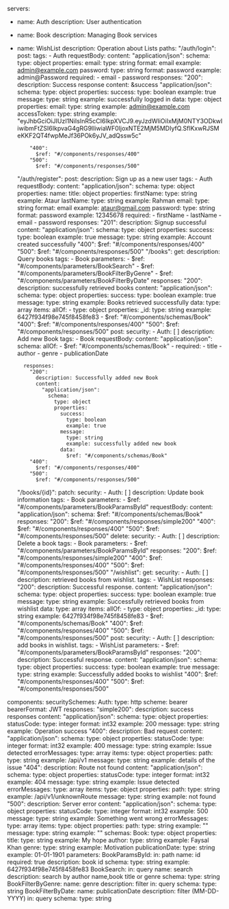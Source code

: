 servers:

- name: Auth
  description: User authentication
- name: Book
  description: Managing Book services
- name: WishList
  description: Operation about Lists
  paths:
  "/auth/login":
  post:
  tags: - Auth
  requestBody:
  content:
  "application/json":
  schema:
  type: object
  properties:
  email:
  type: string
  format: email
  example: admin@example.com
  password:
  type: string
  format: password
  example: admin@Password
  required: - email - password
  responses:
  "200":
  description: Success response
  content: &success
  "application/json":
  schema:
  type: object
  properties:
  success:
  type: boolean
  example: true
  message:
  type: string
  example: successfully logged in
  data:
  type: object
  properties:
  email:
  type: string
  example: admin@example.com
  accessToken:
  type: string
  example: "eyJhbGciOiJIUzI1NiIsInR5cCI6IkpXVCJ9.eyJzdWIiOiIxMjM0NTY3ODkwIiwibmFtZSI6IkpvaG4gRG9lIiwiaWF0IjoxNTE2MjM5MDIyfQ.SflKxwRJSMeKKF2QT4fwpMeJf36POk6yJV_adQssw5c"

          "400":
            $ref: "#/components/responses/400"
          "500":
            $ref: "#/components/responses/500"

  "/auth/register":
  post:
  description: Sign up as a new user
  tags: - Auth
  requestBody:
  content:
  "application/json":
  schema:
  type: object
  properties:
  name:
  title: object
  properties:
  firstName:
  type: string
  example: Ataur
  lastName:
  type: string
  example: Rahman
  email:
  type: string
  format: email
  example: ataur@gmail.com
  password:
  type: string
  format: password
  example: 12345678
  required: - firstName - lastName - email - password
  responses:
  "201":
  description: Signup successful
  content:
  "application/json":
  schema:
  type: object
  properties:
  success:
  type: boolean
  example: true
  message:
  type: string
  example: Account created successfully
  "400":
  $ref: "#/components/responses/400"
  "500":
  $ref: "#/components/responses/500"
  "/books":
  get:
  description: Query books
  tags: - Book
  parameters: - $ref: "#/components/parameters/BookSearch" - $ref: "#/components/parameters/BookFilterByGenre" - $ref: "#/components/parameters/BookFilterByDate"
  responses:
  "200":
  description: successfully retrieved books
  content:
  "application/json":
  schema:
  type: object
  properties:
  success:
  type: boolean
  example: true
  message:
  type: string
  example: Books retrieved successfully
  data:
  type: array
  items:
  allOf: - type: object
  properties:
  \_id:
  type: string
  example: 6427f934f98e745f8458fe83 - $ref: "#/components/schemas/Book"
  "400":
  $ref: "#/components/responses/400"
  "500":
  $ref: "#/components/responses/500"
  post:
  security: - Auth: [ ]
  description: Add new Book
  tags: - Book
  requestBody:
  content:
  "application/json":
  schema:
  allOf: - $ref: "#/components/schemas/Book" - required: - title - author - genre - publicationDate

        responses:
          "200":
            description: Successfully added new Book
            content:
              "application/json":
                schema:
                  type: object
                  properties:
                    success:
                      type: boolean
                      example: true
                    message:
                      type: string
                      example: successfully added new book
                    data:
                      $ref: "#/components/schemas/Book"
          "400":
            $ref: "#/components/responses/400"
          "500":
            $ref: "#/components/responses/500"

  "/books/{id}":
  patch:
  security: - Auth: [ ]
  description: Update book information
  tags: - Book
  parameters: - $ref: "#/components/parameters/BookParamsById"
  requestBody:
  content:
  "application/json":
  schema:
  $ref: "#/components/schemas/Book"
  responses:
  "200":
  $ref: "#/components/responses/simple200"
  "400":
  $ref: "#/components/responses/400"
  "500":
  $ref: "#/components/responses/500"
  delete:
  security: - Auth: [ ]
  description: Delete a book
  tags: - Book
  parameters: - $ref: "#/components/parameters/BookParamsById"
  responses:
  "200":
  $ref: "#/components/responses/simple200"
  "400":
  $ref: "#/components/responses/400"
  "500":
  $ref: "#/components/responses/500"
  "/wishlist":
  get:
  security: - Auth: [ ]
  description: retrieved books from wishlist.
  tags: - WishList
  responses:
  "200":
  description: Successful response.
  content:
  "application/json":
  schema:
  type: object
  properties:
  success:
  type: boolean
  example: true
  message:
  type: string
  example: Successfully retrieved books from wishlist
  data:
  type: array
  items:
  allOf: - type: object
  properties:
  \_id:
  type: string
  example: 6427f934f98e745f8458fe83 - $ref: "#/components/schemas/Book"
  "400":
  $ref: "#/components/responses/400"
  "500":
  $ref: "#/components/responses/500"
  post:
  security: - Auth: [ ]
  description: add books in wishlist.
  tags: - WishList
  parameters: - $ref: "#/components/parameters/BookParamsById"
  responses:
  "200":
  description: Successful response.
  content:
  "application/json":
  schema:
  type: object
  properties:
  success:
  type: boolean
  example: true
  message:
  type: string
  example: Successfully added books to wishlist
  "400":
  $ref: "#/components/responses/400"
  "500":
  $ref: "#/components/responses/500"

components:
securitySchemes:
Auth:
type: http
scheme: bearer
bearerFormat: JWT
responses:
"simple200":
description: success responses
content:
"application/json":
schema:
type: object
properties:
statusCode:
type: integer
format: int32
example: 200
message:
type: string
example: Operation success
"400":
description: Bad request
content:
"application/json":
schema:
type: object
properties:
statusCode:
type: integer
format: int32
example: 400
message:
type: string
example: Issue detected
errorMessages:
type: array
items:
type: object
properties:
path:
type: string
example: /api/v1
message:
type: string
example: details of the issue
"404":
description: Route not found
content:
"application/json":
schema:
type: object
properties:
statusCode:
type: integer
format: int32
example: 404
message:
type: string
example: Issue detected
errorMessages:
type: array
items:
type: object
properties:
path:
type: string
example: /api/v1/unknownRoute
message:
type: string
example: not found
"500":
description: Server error
content:
"application/json":
schema:
type: object
properties:
statusCode:
type: integer
format: int32
example: 500
message:
type: string
example: Something went wrong
errorMessages:
type: array
items:
type: object
properties:
path:
type: string
example: ""
message:
type: string
example: ""
schemas:
Book:
type: object
properties:
title:
type: string
example: My hope
author:
type: string
example: Faysal Khan
genre:
type: string
example: Motivation
publicationDate:
type: string
example: 01-01-1901
parameters:
BookParamsById:
in: path
name: id
required: true
description: book id
schema:
type: string
example: 6427f934f98e745f8458fe83
BookSearch:
in: query
name: search
description: search by author name,book title or genre
schema:
type: string
BookFilterByGenre:
name: genre
description: filter
in: query
schema:
type: string
BookFilterByDate:
name: publicationDate
description: filter (MM-DD-YYYY)
in: query
schema:
type: string

